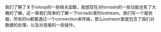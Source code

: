 我们了解了关于ioloop的一些相关函数，我想现在对tornado的一些功能也有了大概的了解。这一章我们简单的了解一下tornado里的iostream。我们写一个服务器，所有的io都要通过一个connection来传输，那么iostream里就包含了我们对数据的处理，以及对连接的一些操作。
